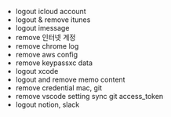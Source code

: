 - logout icloud account
- logout & remove itunes
- logout imessage
- remove 인터넷 계정
- remove chrome log
- remove aws config
- remove keypassxc data
- logout xcode
- logout and remove memo content
- remove credential mac, git
- remove vscode setting sync git access_token
- logout notion, slack
